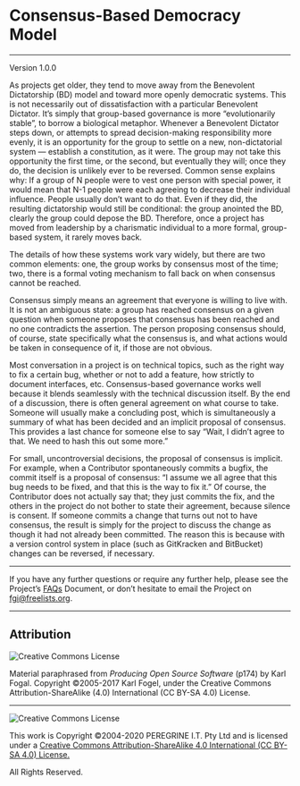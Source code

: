 # Consensus-Based Democracy Model

---

Version 1.0.0

As projects get older, they tend to move away from the Benevolent Dictatorship (BD) model and toward more openly democratic systems. This is not necessarily out of dissatisfaction with a particular Benevolent Dictator. It&rsquo;s simply that group-based governance is more &ldquo;evolutionarily stable&rdquo;, to borrow a biological metaphor. Whenever a Benevolent Dictator steps down, or attempts to spread decision-making responsibility more evenly, it is an opportunity for the group to settle on a new, non-dictatorial system &mdash; establish a constitution, as it were. The group may not take this opportunity the first time, or the second, but eventually they will; once they do, the decision is unlikely ever to be reversed. Common sense explains why: If a group of N people were to vest one person with special power, it would mean that N-1 people were each agreeing to decrease their individual influence. People usually don&rsquo;t want to do that. Even if they did, the resulting dictatorship would still be conditional: the group anointed the BD, clearly the group could depose the BD. Therefore, once a project has moved from leadership by a charismatic individual to a more formal, group-based system, it rarely moves back.

The details of how these systems work vary widely, but there are two common elements: one, the group works by consensus most of the time; two, there is a formal voting mechanism to fall back on when consensus cannot be reached.

Consensus simply means an agreement that everyone is willing to live with. It is not an ambiguous state: a group has reached consensus on a given question when someone proposes that consensus has been reached and no one contradicts the assertion. The person proposing consensus should, of course, state specifically what the consensus is, and what actions would be taken in consequence of it, if those are not obvious.

Most conversation in a project is on technical topics, such as the right way to fix a certain bug, whether or not to add a feature, how strictly to document interfaces, etc. Consensus-based governance works well because it blends seamlessly with the technical discussion itself. By the end of a discussion, there is often general agreement on what course to take. Someone will usually make a concluding post, which is simultaneously a summary of what has been decided and an implicit proposal of consensus. This provides a last chance for someone else to say &ldquo;Wait, I didn&rsquo;t agree to that. We need to hash this out some more.&rdquo;

For small, uncontroversial decisions, the proposal of consensus is implicit. For example, when a Contributor spontaneously commits a bugfix, the commit itself is a proposal of consensus: &ldquo;I assume we all agree that this bug needs to be fixed, and that this is the way to fix it.&rdquo; Of course, the Contributor does not actually say that; they just commits the fix, and the others in the project do not bother to state their agreement, because silence is consent. If someone commits a change that turns out not to have consensus, the result is simply for the project to discuss the change as though it had not already been committed. The reason this is because with a version control system in place (such as GitKracken and BitBucket) changes can be reversed, if necessary.

---

If you have any further questions or require any further help, please see the Project&rsquo;s [FAQs](https://github.com/Dulux-Oz/FGI/tree/master/Project_Documentation/FAQs.md) Document, or don&rsquo;t hesitate to email the Project on <fgi@freelists.org>.

---

## Attribution

![Creative Commons License](https://i.creativecommons.org/l/by-sa/4.0/88x31.png "Creative Commons License")

Material paraphrased from *Producing Open Source Software* (p174) by Karl Fogal. Copyright &copy;2005-2017 Karl Fogel, under the Creative Commons Attribution-ShareAlike (4.0) International (CC BY-SA 4.0) License.

---

![Creative Commons License](https://i.creativecommons.org/l/by-sa/4.0/88x31.png "Creative Commons License")

This work is Copyright &copy;2004-2020 PEREGRINE I.T. Pty Ltd and is licensed under a [Creative Commons Attribution-ShareAlike 4.0 International (CC BY-SA 4.0) License.](https://creativecommons.org/licenses/by-sa/4.0/)

All Rights Reserved.

